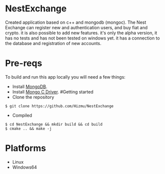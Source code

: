 # NestExchange
  Created application based on c++ and mongodb (mongoc).
The Nest Exchange can register new and authentication users, and buy fiat and crypto. it is also possible to add new features.
it's only the alpha version, it has no tests and has not been tested on windows yet. it has a connection to the database and registration of new accounts. 
# Pre-reqs
To build and run this app locally you will need a few things:
- Install  [MongoDB](https://www.mongodb.com/).
- Install  [Mongo C Driver](http://mongoc.org/).
#Getting started
- Clone the repository
```
$ git clone https://github.com/Hizmu/NestExchange
```
- Compiled 
```
$ cd NestExchange && mkdir build && cd build
$ cmake .. && make -j
```
# Platforms
- Linux
- Windows64
